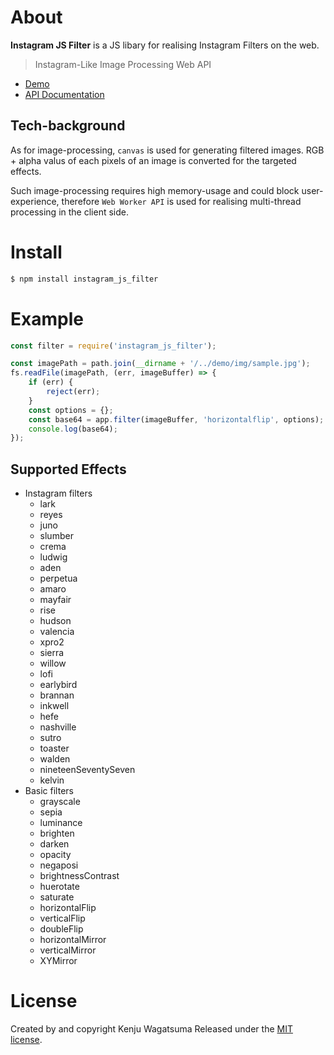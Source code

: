 # About

**Instagram JS Filter** is a JS libary for realising Instagram Filters on the web.

> Instagram-Like Image Processing Web API

* [Demo](https://kenju.github.io/instagram_js_filter)
* [API Documentation](https://github.com/kenju/instagram_css_filter/blob/master/out)

## Tech-background

As for image-processing, `canvas` is used for generating filtered images. 
RGB + alpha valus of each pixels of an image is converted for the targeted effects.

Such image-processing requires high memory-usage and could block user-experience, 
therefore `Web Worker API` is used for realising multi-thread processing in the client side.

# Install

```bash
$ npm install instagram_js_filter
```

# Example

```javascript
const filter = require('instagram_js_filter');

const imagePath = path.join(__dirname + '/../demo/img/sample.jpg');
fs.readFile(imagePath, (err, imageBuffer) => {
    if (err) {
        reject(err);
    }
    const options = {};
    const base64 = app.filter(imageBuffer, 'horizontalflip', options);
    console.log(base64);
});
```

## Supported Effects

- Instagram filters
	- lark
	- reyes
	- juno
	- slumber
	- crema
	- ludwig
	- aden
	- perpetua
	- amaro
	- mayfair
	- rise
	- hudson
	- valencia
	- xpro2
	- sierra
	- willow
	- lofi
	- earlybird
	- brannan
	- inkwell
	- hefe
	- nashville
	- sutro
	- toaster
	- walden
	- nineteenSeventySeven
	- kelvin
- Basic filters
	- grayscale
	- sepia
	- luminance
	- brighten
	- darken
	- opacity
	- negaposi
	- brightnessContrast
	- huerotate
	- saturate
	- horizontalFlip
	- verticalFlip
	- doubleFlip
	- horizontalMirror
	- verticalMirror
	- XYMirror

# License

Created by and copyright Kenju Wagatsuma Released 
under the [MIT license](https://github.com/kenju/instagram_js_filter/blob/master/LICENSE).